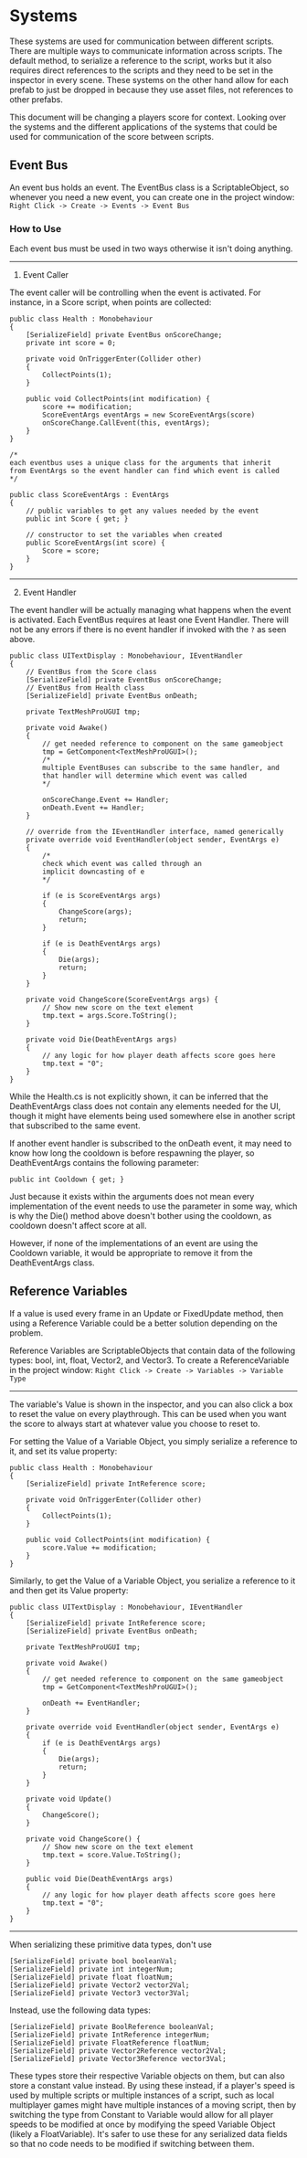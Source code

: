 ﻿# Systems

These systems are used for communication between different scripts. There are multiple ways to communicate information across scripts. The default method, to serialize a reference to the script, works but it also requires direct references to the scripts and they need to be set in the inspector in every scene. These systems on the other hand allow for each prefab to just be dropped in because they use asset files, not references to other prefabs.

This document will be changing a players score for context. Looking over the systems and the different applications of the systems that could be used for communication of the score between scripts.

## Event Bus

An event bus holds an event. The EventBus class is a ScriptableObject, so whenever you need a new event, you can create one in the project window:
`Right Click -> Create -> Events -> Event Bus`

### How to Use

Each event bus must be used in two ways otherwise it isn't doing anything.

---
 1. Event Caller

The event caller will be controlling when the event is activated. For instance, in a Score script, when points are collected:
```
public class Health : Monobehaviour 
{
	[SerializeField] private EventBus onScoreChange;
	private int score = 0;

	private void OnTriggerEnter(Collider other)
	{
		CollectPoints(1);
	}

	public void CollectPoints(int modification) {
		score += modification;
		ScoreEventArgs eventArgs = new ScoreEventArgs(score)
		onScoreChange.CallEvent(this, eventArgs);
	}
}

/* 
each eventbus uses a unique class for the arguments that inherit 
from EventArgs so the event handler can find which event is called
*/

public class ScoreEventArgs : EventArgs 
{
	// public variables to get any values needed by the event 
	public int Score { get; }
	
	// constructor to set the variables when created
	public ScoreEventArgs(int score) {
		Score = score;
	}
}
```
---
 2. Event Handler

The event handler will be actually managing what happens when the event is activated. Each EventBus requires at least one Event Handler. There will not be any errors if there is no event handler if invoked with the `?` as seen above.
```
public class UITextDisplay : Monobehaviour, IEventHandler 
{
	// EventBus from the Score class
	[SerializeField] private EventBus onScoreChange;
	// EventBus from Health class
	[SerializeField] private EventBus onDeath;

	private TextMeshProUGUI tmp;

	private void Awake() 
	{
		// get needed reference to component on the same gameobject
		tmp = GetComponent<TextMeshProUGUI>();
		/*
		multiple EventBuses can subscribe to the same handler, and 
		that handler will determine which event was called
		*/
		
		onScoreChange.Event += Handler;
		onDeath.Event += Handler;
	}

	// override from the IEventHandler interface, named generically
	private override void EventHandler(object sender, EventArgs e) 
	{
		/* 
		check which event was called through an 
		implicit downcasting of e
		*/
		
		if (e is ScoreEventArgs args)
		{
			ChangeScore(args);
			return;
		}
		
		if (e is DeathEventArgs args)
		{
			Die(args);
			return;
		}
	}

	private void ChangeScore(ScoreEventArgs args) {
		// Show new score on the text element
		tmp.text = args.Score.ToString();
	}

	private void Die(DeathEventArgs args)
	{
		// any logic for how player death affects score goes here
		tmp.text = "0";
	}
}
```

While the Health.cs is not explicitly shown, it can be inferred that the DeathEventArgs class does not contain any elements needed for the UI, though it might have elements being used somewhere else in another script that subscribed to the same event. 

If another event handler is subscribed to the onDeath event, it may need to know how long the cooldown is before respawning the player, so DeathEventArgs contains the following parameter:

`public int Cooldown { get; }`

Just because it exists within the arguments does not mean every implementation of the event needs to use the parameter in some way, which is why the Die() method above doesn't bother using the cooldown, as cooldown doesn't affect score at all.

However, if none of the implementations of an event are using the Cooldown variable, it would be appropriate to remove it from the DeathEventArgs class.

## Reference Variables

 If a value is used every frame in an Update or FixedUpdate method, then using a Reference Variable could be a better solution depending on the problem.
 
 Reference Variables are ScriptableObjects that contain data of the following types: bool, int, float, Vector2, and Vector3. To create a ReferenceVariable in the project window:
 `Right Click -> Create -> Variables -> Variable Type`

---
The variable's Value is shown in the inspector, and you can also click a box to reset the value on every playthrough. This can be used when you want the score to always start at whatever value you choose to reset to.

For setting the Value of a Variable Object, you simply serialize a reference to it, and set its value property:
```
public class Health : Monobehaviour 
{
	[SerializeField] private IntReference score;

	private void OnTriggerEnter(Collider other)
	{
		CollectPoints(1);
	}

	public void CollectPoints(int modification) {
		score.Value += modification;
	}
}
```

Similarly, to get the Value of a Variable Object, you serialize a reference to it and then get its Value property:
```
public class UITextDisplay : Monobehaviour, IEventHandler 
{
	[SerializeField] private IntReference score;
	[SerializeField] private EventBus onDeath;

	private TextMeshProUGUI tmp;

	private void Awake() 
	{
		// get needed reference to component on the same gameobject
		tmp = GetComponent<TextMeshProUGUI>();
		
		onDeath += EventHandler;
	}

	private override void EventHandler(object sender, EventArgs e) 
	{
		if (e is DeathEventArgs args) 
		{
			Die(args);
			return;
		}
	}

	private void Update() 
	{
		ChangeScore();
	}

	private void ChangeScore() {
		// Show new score on the text element
		tmp.text = score.Value.ToString();
	}

	public void Die(DeathEventArgs args)
	{
		// any logic for how player death affects score goes here
		tmp.text = "0";
	}
}
```

---
When serializing these primitive data types, don't use
```
[SerializeField] private bool booleanVal;
[SerializeField] private int integerNum;
[SerializeField] private float floatNum;
[SerializeField] private Vector2 vector2Val;
[SerializeField] private Vector3 vector3Val;
```
Instead, use the following data types:
```
[SerializeField] private BoolReference booleanVal;
[SerializeField] private IntReference integerNum;
[SerializeField] private FloatReference floatNum;
[SerializeField] private Vector2Reference vector2Val;
[SerializeField] private Vector3Reference vector3Val;
```
These types store their respective Variable objects on them, but can also store a constant value instead. By using these instead, if a player's speed is used by multiple scripts or multiple instances of a script, such as local multiplayer games might have multiple instances of a moving script, then by switching the type from Constant to Variable would allow for all player speeds to be modified at once by modifying the speed Variable Object (likely a FloatVariable). It's safer to use these for any serialized data fields so that no code needs to be modified if switching between them.
